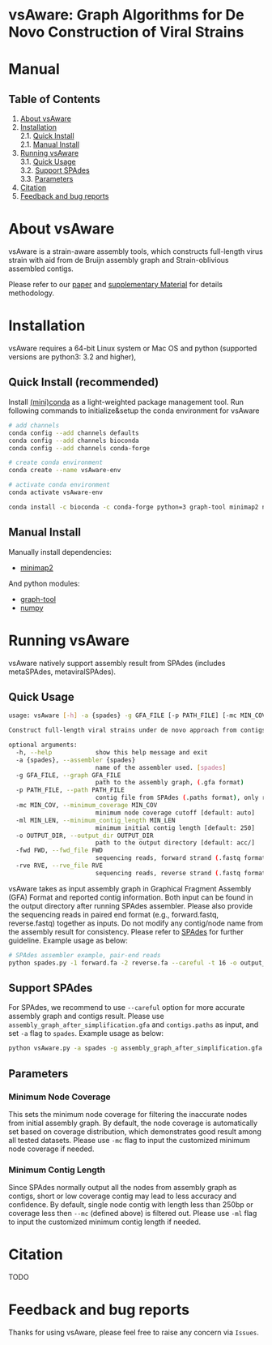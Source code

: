 # vsAware: Graph Algorithms for De Novo Construction of Viral Strains

Manual
===========

Table of Contents
-----------------

1. [About vsAware](#sec1) </br>
2. [Installation](#sec2) </br>
   2.1. [Quick Install](#sec2.1) </br>
   2.1. [Manual Install](#sec2.2) </br>
3. [Running vsAware](#sec3) </br>
   3.1. [Quick Usage](#sec3.1) </br>
   3.2. [Support SPAdes](#sec3.2) </br>
   3.3. [Parameters](#sec3.4) </br>
4. [Citation](#sec4) </br>
5. [Feedback and bug reports](#sec5)</br>

<a name="sec1"></a>
# About vsAware

vsAware is a strain-aware assembly tools, which constructs full-length virus strain with aid from de Bruijn assembly graph and Strain-oblivious assembled contigs.

Please refer to our [paper](NULL) and [supplementary Material](NULL) for details methodology.

<a name="sec2"></a>
# Installation

vsAware requires a 64-bit Linux system or Mac OS and python (supported versions are python3: 3.2 and higher), 

<a name="sec2.1"></a>
## Quick Install (**recommended**)

Install [(mini)conda](https://conda.io/miniconda.html) as a light-weighted package management tool. Run following commands to initialize&setup the conda environment for vsAware

```bash
# add channels
conda config --add channels defaults
conda config --add channels bioconda
conda config --add channels conda-forge

# create conda environment
conda create --name vsAware-env

# activate conda environment
conda activate vsAware-env

conda install -c bioconda -c conda-forge python=3 graph-tool minimap2 numpy gfapy
```

<a name="sec2.2"></a>
## Manual Install

Manually install dependencies: 
- [minimap2](https://github.com/lh3/minimap2)  

And python modules:
- [graph-tool](https://graph-tool.skewed.de)
- [numpy](https://numpy.org)
<!-- - [scikit-learn](https://scikit-learn.org/stable/install.html)
- [pandas](https://pandas.pydata.org/docs/getting_started/install.html) -->

<a name="sec3"></a>
# Running vsAware

vsAware natively support assembly result from SPAdes (includes metaSPAdes, metaviralSPAdes).

<a name="sec3.1"></a>
## Quick Usage

```bash
usage: vsAware [-h] -a {spades} -g GFA_FILE [-p PATH_FILE] [-mc MIN_COV] [-ml MIN_LEN] [-o OUTPUT_DIR] -fwd FWD -rve RVE

Construct full-length viral strains under de novo approach from contigs and assembly graph, currently supports SPAdes

optional arguments:
  -h, --help            show this help message and exit
  -a {spades}, --assembler {spades}
                        name of the assembler used. [spades]
  -g GFA_FILE, --graph GFA_FILE
                        path to the assembly graph, (.gfa format)
  -p PATH_FILE, --path PATH_FILE
                        contig file from SPAdes (.paths format), only required for SPAdes. e.g., contigs.paths
  -mc MIN_COV, --minimum_coverage MIN_COV
                        minimum node coverage cutoff [default: auto]
  -ml MIN_LEN, --minimum_contig_length MIN_LEN
                        minimum initial contig length [default: 250]
  -o OUTPUT_DIR, --output_dir OUTPUT_DIR
                        path to the output directory [default: acc/]
  -fwd FWD, --fwd_file FWD
                        sequencing reads, forward strand (.fastq format)
  -rve RVE, --rve_file RVE
                        sequencing reads, reverse strand (.fastq format)
```

vsAware takes as input assembly graph in Graphical Fragment Assembly (GFA) Format and reported contig information. Both input can be found in the output directory after running SPAdes assembler. Please also provide the sequencing reads in paired end format (e.g., forward.fastq, reverse.fastq) together as inputs. Do not modify any contig/node name from the assembly result for consistency. Please refer to [SPAdes](https://github.com/ablab/spades) for further guideline. Example usage as below:

```bash
# SPAdes assembler example, pair-end reads
python spades.py -1 forward.fa -2 reverse.fa --careful -t 16 -o output_dir
```

<a name="sec3.2"></a>
## Support SPAdes

For SPAdes, we recommend to use `--careful` option for more accurate assembly graph and contigs result. Please use `assembly_graph_after_simplification.gfa` and `contigs.paths` as input, and set `-a` flag to `spades`. Example usage as below:

```bash
python vsAware.py -a spades -g assembly_graph_after_simplification.gfa -p contigs.paths -o output_dir -fwd forward.fastq -rve reverse.fastq
```

<a name="sec3.3"></a>
## Parameters

### Minimum Node Coverage

This sets the minimum node coverage for filtering the inaccurate nodes from initial assembly graph. By default, the node coverage is automatically set based on coverage distribution, which demonstrates good result among all tested datasets. Please use `-mc` flag to input the customized minimum node coverage if needed.

### Minimum Contig Length

Since SPAdes normally output all the nodes from assembly graph as contigs, short or low coverage contig may lead to less accuracy and confidence. By default, single node contig with length less than 250bp or coverage less then `--mc` (defined above) is filtered out. Please use `-ml` flag to input the customized minimum contig length if needed.

<a name="sec4"></a>
# Citation

TODO

<a name="sec5"></a>
# Feedback and bug reports

Thanks for using vsAware, please feel free to raise any concern via `Issues`.
